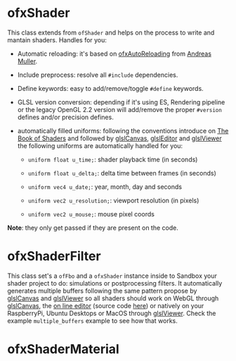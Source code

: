 # ofxShader

This class extends from `ofShader` and helps on the process to write and mantain shaders. Handles for you:

* Automatic reloading: it's based on [ofxAutoReloading](https://github.com/andreasmuller/ofxAutoReloadedShader) from [Andreas Muller](http://www.nanikawa.com/).

* Include preprocess: resolve all `#include` dependencies.

* Define keywords: easy to add/remove/toggle `#define` keywords.

* GLSL version conversion: depending if it's using ES, Rendering pipeline or the legacy OpenGL 2.2 version will add/remove the proper `#version` defines and/or precision defines.

* automatically filled uniforms: following the conventions introduce on [The Book of Shaders](https://thebookofshaders.com/) and followed by [glslCanvas](https://github.com/patriciogonzalezvivo/glslCanvas), [glslEditor](https://github.com/patriciogonzalezvivo/glslEditor) and [glslViewer](https://github.com/patriciogonzalezvivo/glslViewer) the following uniforms are automatically handled for you:

  - `uniform float u_time;`: shader playback time (in seconds)

  - `uniform float u_delta;`: delta time between frames (in seconds)

  - `uniform vec4 u_date;`: year, month, day and seconds

  - `uniform vec2 u_resolution;`: viewport resolution (in pixels)

  - `uniform vec2 u_mouse;`: mouse pixel coords

**Note**: they only get passed if they are present on the code.

# ofxShaderFilter

This class set's a `ofFbo` and a `ofxShader` instance inside to Sandbox your shader project to do: simulations or postprocessing filters. It automatically generates multiple buffers following the same pattern propose by [glslCanvas](https://github.com/patriciogonzalezvivo/glslCanvas) and [glslViewer](https://github.com/patriciogonzalezvivo/glslViewer) so all shaders should work on WebGL through [glslCanvas](https://github.com/patriciogonzalezvivo/glslCanvas), the [on line editor](http://editor.thebookofshaders.com/) (source code [here](https://github.com/patriciogonzalezvivo/glslEditor)) or natively on your RaspberryPi, Ubuntu Desktops or MacOS through [glslViewer](https://github.com/patriciogonzalezvivo/glslViewer). Check the example `multiple_buffers` example to see how that works.

# ofxShaderMaterial
